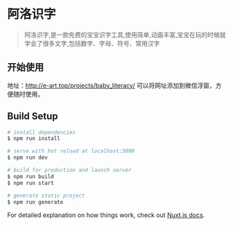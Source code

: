 # 阿洛识字

> 阿洛识字,是一款免费的宝宝识字工具,使用简单,动画丰富,宝宝在玩的时候就学会了很多文字,包括数字、字母、符号、常用汉字

## 开始使用
地址：http://e-art.top/projects/baby_literacy/
可以将网址添加到微信浮窗，方便随时使用。

## Build Setup

``` bash
# install dependencies
$ npm run install

# serve with hot reload at localhost:3000
$ npm run dev

# build for production and launch server
$ npm run build
$ npm run start

# generate static project
$ npm run generate
```

For detailed explanation on how things work, check out [Nuxt.js docs](https://nuxtjs.org).
